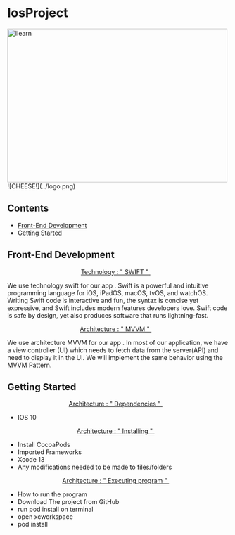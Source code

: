 # IosProject 

<img width="500" height="350" src="../logo.png" alt="Ilearn">
![CHEESE!](../logo.png)

## Contents


- [Front-End Development](#front-end-development)
- [Getting Started](#Getting-Started)




## Front-End Development


<p align="center"> <a href="SWIFT.md">Technology : " SWIFT " </a>&nbsp;&nbsp;&nbsp; </p>


We use technology swift for our app . Swift is a powerful and intuitive programming language for iOS, iPadOS, macOS, tvOS, and watchOS. Writing Swift code is interactive and fun, the syntax is concise yet expressive, and Swift includes modern features developers love. Swift code is safe by design, yet also produces software that runs lightning-fast.

<p align="center"> <a href="MVVM.md">Architecture : " MVVM " </a>&nbsp;&nbsp;&nbsp; </p>

We use architecture MVVM for our app . In most of our application, we have a view controller (UI) which needs to fetch data from the server(API) and need to display it in the UI. We will implement the same behavior using the MVVM Pattern.

## Getting Started

<p align="center"> <a href="MVVM.md">Architecture : " Dependencies " </a>&nbsp;&nbsp;&nbsp; </p>

- IOS 10

<p align="center"> <a href="MVVM.md">Architecture : " Installing " </a>&nbsp;&nbsp;&nbsp; </p>

- Install CocoaPods
- Imported Frameworks 
- Xcode 13
- Any modifications needed to be made to files/folders

<p align="center"> <a href="MVVM.md">Architecture : " Executing program " </a>&nbsp;&nbsp;&nbsp; </p>

- How to run the program
- Download The project from GitHub
- run pod install on terminal
- open xcworkspace
- pod install




